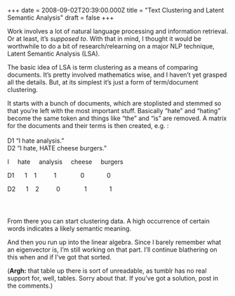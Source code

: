 +++
date = 2008-09-02T20:39:00.000Z
title = "Text Clustering and Latent Semantic Analysis"
draft = false
+++
![]()

Work involves a lot of natural language processing and information
retrieval. Or at least, it’s *supposed to*. With that in mind, I thought
it would be worthwhile to do a bit of research/relearning on a major NLP
technique, Latent Semantic Analysis (LSA).

The basic idea of LSA is term clustering as a means of comparing
documents. It’s pretty involved mathematics wise, and I haven’t yet
grasped all the details. But, at its simplest it’s just a form of
term/document clustering.

It starts with a bunch of documents, which are stoplisted and stemmed so
that you’re left with the most important stuff. Basically “hate” and
“hating” become the same token and things like “the” and “is” are
removed. A matrix for the documents and their terms is then created,
e.g. :\
\
D1 “I hate analysis.”\
D2 “I hate, HATE cheese burgers.”

I     hate     analysis     cheese     burgers

D1      1    1          1              0             0

D2      1    2          0              1             1

![]()

![]()

![]()

From there you can start clustering data. A high occurrence of certain
words indicates a likely semantic meaning.

And then you run up into the linear algebra. Since I barely remember
what an eigenvector is, I’m still working on that part. I’ll continue
blathering on this when and if I’ve got that sorted.

(**Argh:** that table up there is sort of unreadable, as tumblr has no
real support for, well, tables. Sorry about that. If you’ve got a
solution, post in the comments.)
